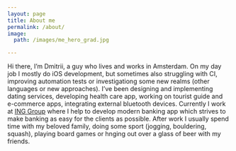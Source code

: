 ```yaml
---
layout: page
title: About me
permalink: /about/
image:
  path: /images/me_hero_grad.jpg

---
```


Hi there, I’m Dmitrii, a guy who lives and works in Amsterdam. On my day job I mostly do iOS development, but sometimes also struggling with CI, improving automation tests or investigationg some new realms (other languages or new approaches). I’ve been designing and implementing dating services, developing health care app, working on tourist guide and e-commerce apps, integrating external bluetooth devices. Currently I work at [ING Group](https://www.ing.com/Home.htm) where I help to develop modern banking app which strives to make banking as easy for the clients as possible. After work I usually spend time with my beloved family, doing some sport (jogging, bouldering, squash), playing board games or hnging out over a glass of beer with my friends.
